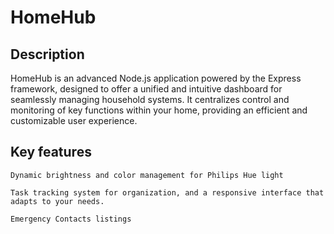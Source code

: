 # HomeHub
## Description
HomeHub is an advanced Node.js application powered by the Express framework, designed to offer a unified and intuitive dashboard for seamlessly managing household systems. It centralizes control and monitoring of key functions within your home, providing an efficient and customizable user experience.

## Key features

    Dynamic brightness and color management for Philips Hue light

    Task tracking system for organization, and a responsive interface that adapts to your needs. 

    Emergency Contacts listings



